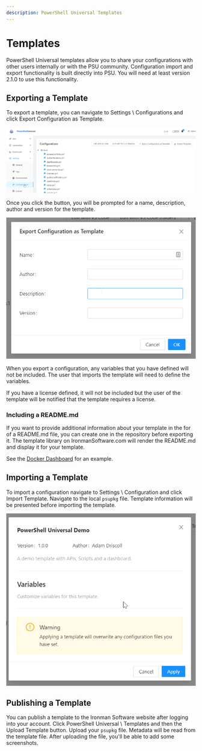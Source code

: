 ```yaml
---
description: PowerShell Universal Templates
---
```


# Templates

PowerShell Universal templates allow you to share your configurations with other users internally or with the PSU community. Configuration import and export functionality is built directly into PSU. You will need at least version 2.1.0 to use this functionality.&#x20;

## Exporting a Template

To export a template, you can navigate to Settings \ Configurations and click Export Configuration as Template.&#x20;

![](<../.gitbook/assets/image (229).png>)

Once you click the button, you will be prompted for a name, description, author and version for the template.&#x20;

![](<../.gitbook/assets/image (227).png>)

When you export a configuration, any variables that you have defined will not be included. The user that imports the template will need to define the variables.&#x20;

If you have a license defined, it will not be included but the user of the template will be notified that the template requires a license.&#x20;

### Including a README.md

If you want to provide additional information about your template in the for of a README.md file, you can create one in the repository before exporting it. The template library on IronmanSoftware.com will render the README.md and display it for your template.&#x20;

See the [Docker Dashboard](https://ironmansoftware.com/powershell-universal/templates/template/Docker%20Dashboard/1.0.0) for an example.&#x20;

## Importing a Template

To import a configuration navigate to Settings \ Configuration and click Import Template. Navigate to the local `psupkg` file. Template information will be presented before importing the template.

![](<../.gitbook/assets/image (228).png>)

## Publishing a Template

You can publish a template to the Ironman Software website after logging into your account. Click PowerShell Universal \ Templates and then the Upload Template button. Upload your `psupkg` file. Metadata will be read from the template file. After uploading the file, you'll be able to add some screenshots.&#x20;

